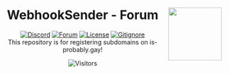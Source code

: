 <center><img src="https://camo.githubusercontent.com/be90f9c245b4bbb0e0c5c02fe9f5a763dbe0344b6babd05f82da4f39d1c69f64/68747470733a2f2f692e70696e696d672e636f6d2f6f726967696e616c732f63392f61392f66612f63396139666133613166643538663730646631613035616465373161653666652e676966" align="right" width="120"/>

# WebhookSender - Forum 
[![Discord](https://img.shields.io/badge/Discord-8,400,000-blue)](https://discord.gg/H3BdTvE2K2) [![Forum](https://img.shields.io/badge/Forum-in_Issues-red)](https://github.com/webhooksender/forum/issues) [![License](https://img.shields.io/badge/License-MIT-white)](https://github.com/WebhookSender/forum/blob/main/LICENSE) [![Gitignore](https://img.shields.io/badge/Gitignore-Wordpress_Forum-darkgrey)](https://github.com/WebhookSender/forum/blob/main/.gitignore)
<br>
This repository is for registering subdomains on is-probably.gay!

![Visitors](https://count.getloli.com/get/@a?theme=rule34)
</center>
